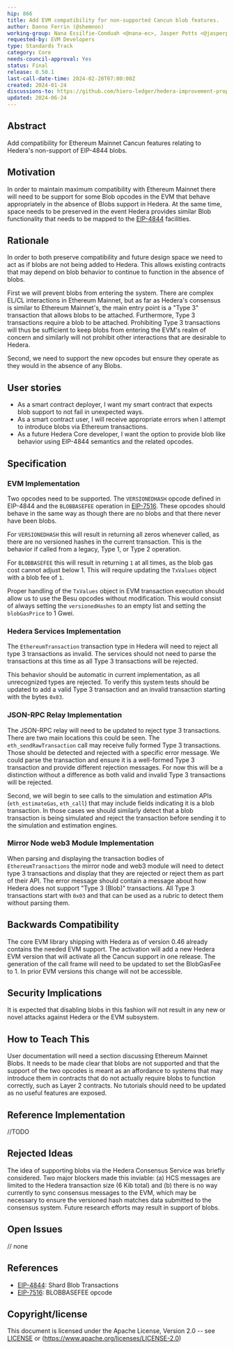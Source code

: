 ```yaml
---
hip: 866
title: Add EVM compatibility for non-supported Cancun blob features.
author: Danno Ferrin (@shemnon)
working-group: Nana Essilfie-Conduah <@nana-ec>, Jasper Potts <@jasperpotts>, Richard Bair <@rbair23>
requested-by: EVM Developers
type: Standards Track
category: Core
needs-council-approval: Yes
status: Final
release: 0.50.1
last-call-date-time: 2024-02-28T07:00:00Z
created: 2024-01-24
discussions-to: https://github.com/hiero-ledger/hedera-improvement-proposals/discussions/872
updated: 2024-06-24
---
```


## Abstract

Add compatibility for Ethereum Mainnet Cancun features relating to Hedera's
non-support of EIP-4844 blobs.

## Motivation

In order to maintain maximum compatibility with Ethereum Mainnet there will need
to be support for some Blob opcodes in the EVM that behave appropriately in the
absence of Blobs support in Hedera. At the same time, space needs to be
preserved in the event Hedera provides similar Blob functionality that needs to
be mapped to the [EIP-4844](https://eips.ethereum.org/EIPS/eip-4844) facilities.

## Rationale

In order to both preserve compatibility and future design space we need to act
as if blobs are not being added to Hedera. This allows existing contracts that
may depend on blob behavior to continue to function in the absence of blobs.

First we will prevent blobs from entering the system. There are complex EL/CL
interactions in Ethereum Mainnet, but as far as Hedera's consensus is similar to
Ethereum Mainnet's, the main entry point is a "Type 3" transaction that allows
blobs to be attached. Furthermore, Type 3 transactions require a blob to be
attached. Prohibiting Type 3 transactions will thus be sufficient to keep blobs
from entering the EVM's realm of concern and similarly will not prohibit other
interactions that are desirable to Hedera.

Second, we need to support the new opcodes but ensure they operate as they would
in the absence of any Blobs.

## User stories

* As a smart contract deployer, I want my smart contract that expects blob
  support to not fail in unexpected ways.
* As a smart contract user, I will receive appropriate errors when I attempt to
  introduce blobs via Ethereum transactions.
* As a future Hedera Core developer, I want the option to provide blob like
  behavior using EIP-4844 semantics and the related opcodes.

## Specification

### EVM Implementation

Two opcodes need to be supported. The `VERSIONEDHASH` opcode defined
in EIP-4844 and the `BLOBBASEFEE`
operation in [EIP-7516](https://eips.ethereum.org/EIPS/eip-7516). These opcodes
should behave in the same way as though there are no blobs and that there never
have been blobs.

For `VERSIONEDHASH` this will result in returning all zeros whenever called, as
there are no versioned hashes in the current transaction. This is the behavior
if called from a legacy, Type 1, or Type 2 operation.

For `BLOBBASEFEE` this will result in returning `1` at all times, as the blob
gas cost cannot adjust below 1. This will require updating the `TxValues` object
with a blob fee of `1`.

Proper handling of the `TxValues` object in EVM transaction execution should
allow us to use the Besu opcodes without modification. This would consist of
always setting the `versionedHashes` to an empty list and setting
the `blobGasPrice` to 1 Gwei.

### Hedera Services Implementation

The `EthereumTransaction` transaction type in Hedera will need to reject all
type 3 transactions as invalid. The services should not need to parse the
transactions at this time as all Type 3 transactions will be rejected.

This behavior should be automatic in current implementation, as all unrecognized
types are rejected. To verify this system tests should be updated to add a valid
Type 3 transaction and an invalid transaction starting with the bytes `0x03`.

### JSON-RPC Relay Implementation

The JSON-RPC relay will need to be updated to reject type 3 transactions. There
are two main locations this could be seen. The `eth_sendRawTransaction` call may
receive fully formed Type 3 transactions. Those should be detected and rejected
with a specific error message. We could parse the transaction and ensure it is a
well-formed Type 3 transaction and provide different rejection messages. For now
this will be a distinction without a difference as both valid and invalid Type 3
transactions will be rejected.

Second, we will begin to see calls to the simulation and estimation
APIs (`eth_estimateGas`, `eth_call`) that may include fields indicating it is a
blob transaction. In those cases we should similarly detect that a blob
transaction is being simulated and reject the transaction before sending it to
the simulation and estimation engines.

### Mirror Node web3 Module Implementation

When parsing and displaying the transaction bodies of `EthereumTransactions` the
mirror node and web3 module will need to detect type 3 transactions and display
that they are rejected or reject them as part of their API. The error message
should contain a message about how Hedera does not support "Type 3 (Blob)"
transactions. All Type 3 transactions start with `0x03` and that can be used as
a rubric to detect them without parsing them.

## Backwards Compatibility

The core EVM library shipping with Hedera as of version 0.46 already contains
the needed EVM support. The activation will add a new Hedera EVM version that
will activate all the Cancun support in one release. The generation of the call
frame will need to be updated to set the BlobGasFee to 1. In prior EVM versions
this change will not be accessible.

## Security Implications

It is expected that disabling blobs in this fashion will not result in any new
or novel attacks against Hedera or the EVM subsystem.

## How to Teach This

User documentation will need a section discussing Ethereum Mainnet Blobs. It
needs to be made clear that blobs are not supported and that the support of the
two opcodes is meant as an affordance to systems that may introduce them in
contracts that do not actually require blobs to function correctly, such as
Layer 2 contracts. No tutorials should need to be updated as no useful features
are exposed.

## Reference Implementation

//TODO

## Rejected Ideas

The idea of supporting blobs via the Hedera Consensus Service was briefly
considered. Two major blockers made this inviable: (a) HCS messages are limited
to the Hedera transaction size (6 Kib total) and (b) there is no way currently
to sync consensus messages to the EVM, which may be necessary to ensure the
versioned hash matches data submitted to the consensus system. Future research
efforts may result in support of blobs.

## Open Issues

// none

## References

* [EIP-4844](https://eips.ethereum.org/EIPS/eip-4844): Shard Blob Transactions
* [EIP-7516](https://eips.ethereum.org/EIPS/eip-7516): BLOBBASEFEE opcode

## Copyright/license

This document is licensed under the Apache License, Version 2.0 --
see [LICENSE](../LICENSE) or (https://www.apache.org/licenses/LICENSE-2.0)
